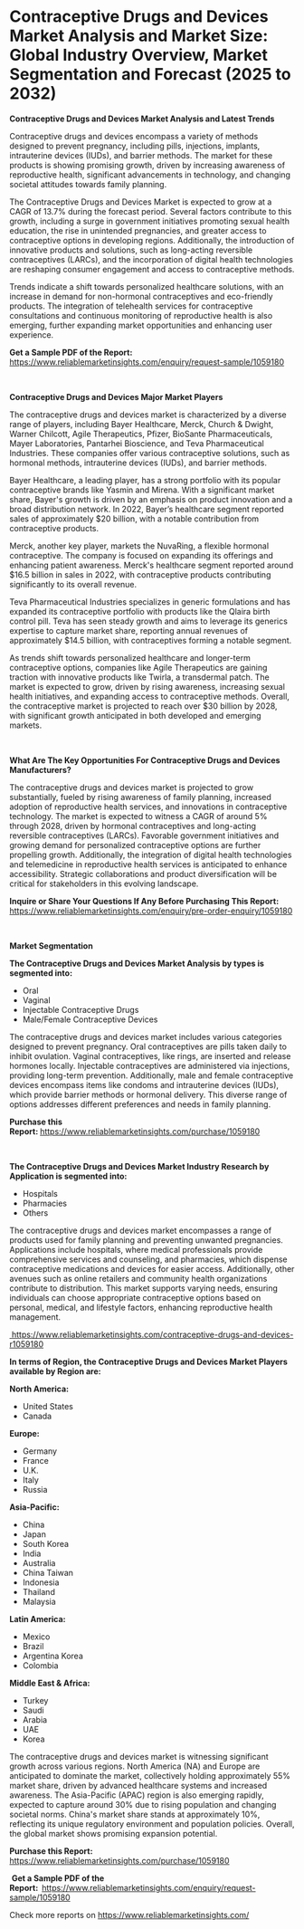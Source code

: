 <p><h1>Contraceptive Drugs and Devices Market Analysis and Market Size: Global Industry Overview, Market Segmentation and Forecast (2025 to 2032)</h1></p><p><strong>Contraceptive Drugs and Devices Market Analysis and Latest Trends</strong></p>
<p><p>Contraceptive drugs and devices encompass a variety of methods designed to prevent pregnancy, including pills, injections, implants, intrauterine devices (IUDs), and barrier methods. The market for these products is showing promising growth, driven by increasing awareness of reproductive health, significant advancements in technology, and changing societal attitudes towards family planning.</p><p>The Contraceptive Drugs and Devices Market is expected to grow at a CAGR of 13.7% during the forecast period. Several factors contribute to this growth, including a surge in government initiatives promoting sexual health education, the rise in unintended pregnancies, and greater access to contraceptive options in developing regions. Additionally, the introduction of innovative products and solutions, such as long-acting reversible contraceptives (LARCs), and the incorporation of digital health technologies are reshaping consumer engagement and access to contraceptive methods.</p><p>Trends indicate a shift towards personalized healthcare solutions, with an increase in demand for non-hormonal contraceptives and eco-friendly products. The integration of telehealth services for contraceptive consultations and continuous monitoring of reproductive health is also emerging, further expanding market opportunities and enhancing user experience.</p></p>
<p><strong>Get a Sample PDF of the Report:&nbsp;</strong> <a href="https://www.reliablemarketinsights.com/enquiry/request-sample/1059180?utm_campaign=3091&utm_medium=2&utm_source=Github&utm_content=ia&utm_term=07032025&utm_id=contraceptive-drugs-and-devices">https://www.reliablemarketinsights.com/enquiry/request-sample/1059180</a></p>
<p>&nbsp;</p>
<p><strong>Contraceptive Drugs and Devices Major Market Players</strong></p>
<p><p>The contraceptive drugs and devices market is characterized by a diverse range of players, including Bayer Healthcare, Merck, Church & Dwight, Warner Chilcott, Agile Therapeutics, Pfizer, BioSante Pharmaceuticals, Mayer Laboratories, Pantarhei Bioscience, and Teva Pharmaceutical Industries. These companies offer various contraceptive solutions, such as hormonal methods, intrauterine devices (IUDs), and barrier methods.</p><p>Bayer Healthcare, a leading player, has a strong portfolio with its popular contraceptive brands like Yasmin and Mirena. With a significant market share, Bayer's growth is driven by an emphasis on product innovation and a broad distribution network. In 2022, Bayer’s healthcare segment reported sales of approximately $20 billion, with a notable contribution from contraceptive products.</p><p>Merck, another key player, markets the NuvaRing, a flexible hormonal contraceptive. The company is focused on expanding its offerings and enhancing patient awareness. Merck's healthcare segment reported around $16.5 billion in sales in 2022, with contraceptive products contributing significantly to its overall revenue.</p><p>Teva Pharmaceutical Industries specializes in generic formulations and has expanded its contraceptive portfolio with products like the Qlaira birth control pill. Teva has seen steady growth and aims to leverage its generics expertise to capture market share, reporting annual revenues of approximately $14.5 billion, with contraceptives forming a notable segment.</p><p>As trends shift towards personalized healthcare and longer-term contraceptive options, companies like Agile Therapeutics are gaining traction with innovative products like Twirla, a transdermal patch. The market is expected to grow, driven by rising awareness, increasing sexual health initiatives, and expanding access to contraceptive methods. Overall, the contraceptive market is projected to reach over $30 billion by 2028, with significant growth anticipated in both developed and emerging markets.</p></p>
<p>&nbsp;</p>
<p><strong>What Are The Key Opportunities For Contraceptive Drugs and Devices Manufacturers?</strong></p>
<p><p>The contraceptive drugs and devices market is projected to grow substantially, fueled by rising awareness of family planning, increased adoption of reproductive health services, and innovations in contraceptive technology. The market is expected to witness a CAGR of around 5% through 2028, driven by hormonal contraceptives and long-acting reversible contraceptives (LARCs). Favorable government initiatives and growing demand for personalized contraceptive options are further propelling growth. Additionally, the integration of digital health technologies and telemedicine in reproductive health services is anticipated to enhance accessibility. Strategic collaborations and product diversification will be critical for stakeholders in this evolving landscape.</p></p>
<p><strong>Inquire or Share Your Questions If Any Before Purchasing This Report:</strong> <a href="https://www.reliablemarketinsights.com/enquiry/pre-order-enquiry/1059180?utm_campaign=3091&utm_medium=2&utm_source=Github&utm_content=ia&utm_term=07032025&utm_id=contraceptive-drugs-and-devices">https://www.reliablemarketinsights.com/enquiry/pre-order-enquiry/1059180</a></p>
<p>&nbsp;</p>
<p><strong>Market Segmentation</strong></p>
<p><strong>The Contraceptive Drugs and Devices Market Analysis by types is segmented into:</strong></p>
<p><ul><li>Oral</li><li>Vaginal</li><li>Injectable Contraceptive Drugs</li><li>Male/Female Contraceptive Devices</li></ul></p>
<p><p>The contraceptive drugs and devices market includes various categories designed to prevent pregnancy. Oral contraceptives are pills taken daily to inhibit ovulation. Vaginal contraceptives, like rings, are inserted and release hormones locally. Injectable contraceptives are administered via injections, providing long-term prevention. Additionally, male and female contraceptive devices encompass items like condoms and intrauterine devices (IUDs), which provide barrier methods or hormonal delivery. This diverse range of options addresses different preferences and needs in family planning.</p></p>
<p><strong>Purchase this Report:&nbsp;</strong><a href="https://www.reliablemarketinsights.com/purchase/1059180?utm_campaign=3091&utm_medium=2&utm_source=Github&utm_content=ia&utm_term=07032025&utm_id=contraceptive-drugs-and-devices">https://www.reliablemarketinsights.com/purchase/1059180</a></p>
<p>&nbsp;</p>
<p><strong>The Contraceptive Drugs and Devices Market Industry Research by Application is segmented into:</strong></p>
<p><ul><li>Hospitals</li><li>Pharmacies</li><li>Others</li></ul></p>
<p><p>The contraceptive drugs and devices market encompasses a range of products used for family planning and preventing unwanted pregnancies. Applications include hospitals, where medical professionals provide comprehensive services and counseling, and pharmacies, which dispense contraceptive medications and devices for easier access. Additionally, other avenues such as online retailers and community health organizations contribute to distribution. This market supports varying needs, ensuring individuals can choose appropriate contraceptive options based on personal, medical, and lifestyle factors, enhancing reproductive health management.</p></p>
<p><a href="https://www.reliablemarketinsights.com/contraceptive-drugs-and-devices-r1059180?utm_campaign=3091&utm_medium=2&utm_source=Github&utm_content=ia&utm_term=07032025&utm_id=contraceptive-drugs-and-devices">&nbsp;https://www.reliablemarketinsights.com/contraceptive-drugs-and-devices-r1059180</a></p>
<p><strong>In terms of Region, the Contraceptive Drugs and Devices Market Players available by Region are:</strong></p>
<p>
    <p> <strong> North America: </strong>
        <ul>
            <li>United States</li>
            <li>Canada</li>
        </ul>
        </p> 
    <p> <strong> Europe: </strong>
        <ul>
            <li>Germany</li>
            <li>France</li>
            <li>U.K.</li>
            <li>Italy</li>
            <li>Russia</li>
        </ul>
        </p> 
    <p> <strong> Asia-Pacific: </strong>
        <ul>
            <li>China</li>
            <li>Japan</li>
            <li>South Korea</li>
            <li>India</li>
            <li>Australia</li>
            <li>China Taiwan</li>
            <li>Indonesia</li>
            <li>Thailand</li>
            <li>Malaysia</li>
        </ul>
        </p> 
    <p> <strong> Latin America: </strong>
        <ul>
            <li>Mexico</li>
            <li>Brazil</li>
            <li>Argentina Korea</li>
            <li>Colombia</li>
        </ul>
        </p> 
    <p> <strong> Middle East & Africa: </strong>
        <ul>
            <li>Turkey</li>
            <li>Saudi</li>
            <li>Arabia</li>
            <li>UAE</li>
            <li>Korea</li>
        </ul>
    </p>
    </p>
<p><p>The contraceptive drugs and devices market is witnessing significant growth across various regions. North America (NA) and Europe are anticipated to dominate the market, collectively holding approximately 55% market share, driven by advanced healthcare systems and increased awareness. The Asia-Pacific (APAC) region is also emerging rapidly, expected to capture around 30% due to rising population and changing societal norms. China's market share stands at approximately 10%, reflecting its unique regulatory environment and population policies. Overall, the global market shows promising expansion potential.</p></p>
<p><strong>Purchase this Report: </strong><a href="https://www.reliablemarketinsights.com/purchase/1059180?utm_campaign=3091&utm_medium=2&utm_source=Github&utm_content=ia&utm_term=07032025&utm_id=contraceptive-drugs-and-devices">https://www.reliablemarketinsights.com/purchase/1059180</a></p>
<p>&nbsp;<strong>Get a Sample PDF of the Report:&nbsp;&nbsp;</strong><a href="https://www.reliablemarketinsights.com/enquiry/request-sample/1059180?utm_campaign=3091&utm_medium=2&utm_source=Github&utm_content=ia&utm_term=07032025&utm_id=contraceptive-drugs-and-devices">https://www.reliablemarketinsights.com/enquiry/request-sample/1059180</a></p>
<p><strong></strong></p>
<p>Check more reports on <a href="https://www.reliablemarketinsights.com/?utm_campaign=3091&utm_medium=2&utm_source=Github&utm_content=ia&utm_term=07032025&utm_id=contraceptive-drugs-and-devices">https://www.reliablemarketinsights.com/</a></p>